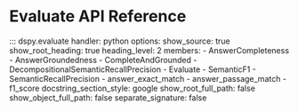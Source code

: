 # Evaluate API Reference

::: dspy.evaluate
    handler: python
    options:
        show_source: true
        show_root_heading: true
        heading_level: 2
        members:
          - AnswerCompleteness
          - AnswerGroundedness
          - CompleteAndGrounded
          - DecompositionalSemanticRecallPrecision
          - Evaluate
          - SemanticF1
          - SemanticRecallPrecision
          - answer_exact_match
          - answer_passage_match
          - f1_score
        docstring_section_style: google
        show_root_full_path: false
        show_object_full_path: false
        separate_signature: false
